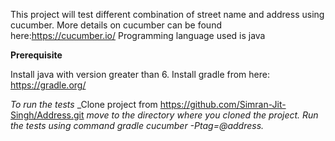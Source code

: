 This project will test different combination of street name and address using cucumber.
More details on cucumber can be found here:https://cucumber.io/
Programming language used is java


**Prerequisite**


Install java with version greater than 6.
Install gradle from here: https://gradle.org/

*To run the tests*
_Clone project from https://github.com/Simran-Jit-Singh/Address.git
_move to the directory where you cloned the project._
_Run the tests using command gradle cucumber -Ptag=@address._

